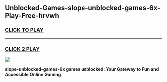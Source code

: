 
## Unblocked-Games-slope-unblocked-games-6x-Play-Free-hrvwh
<h3>
<a href="https://premium76.site?title=slope-unblocked-games-6x&ref=18A">CLICK TO PLAY</a></h3>
<hr>

<h3>
<a href="https://premium76.site?title=slope-unblocked-games-6x&ref=18A">CLICK 2 PLAY</a>
  
</h3>

<a href="https://premium76.site?title=slope-unblocked-games-6x&ref=18A"><img src="https://clearcache.store/games.png"></a>


**slope-unblocked-games-6x games unblocked: Your Gateway to Fun and Accessible Online Gaming**
